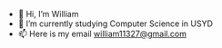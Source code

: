 - 👋 Hi, I’m William
- 🌱 I’m currently studying Computer Science in USYD
- 📫 Here is my email william11327@gmail.com

<!---
lLuckil/lLuckil is a ✨ special ✨ repository because its `README.md` (this file) appears on your GitHub profile.
You can click the Preview link to take a look at your changes.
--->

